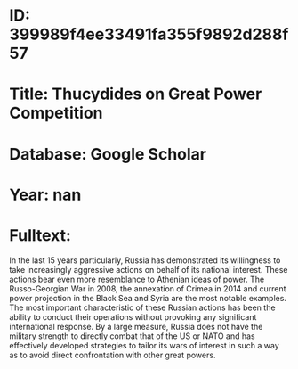 # ID: 399989f4ee33491fa355f9892d288f57
# Title: Thucydides on Great Power Competition
# Database: Google Scholar
# Year: nan
# Fulltext:
In the last 15 years particularly, Russia has demonstrated its willingness to take increasingly aggressive actions on behalf of its national interest.
These actions bear even more resemblance to Athenian ideas of power.
The Russo-Georgian War in 2008, the annexation of Crimea in 2014 and current power projection in the Black Sea and Syria are the most notable examples.
The most important characteristic of these Russian actions has been the ability to conduct their operations without provoking any significant international response.
By a large measure, Russia does not have the military strength to directly combat that of the US or NATO and has effectively developed strategies to tailor its wars of interest in such a way as to avoid direct confrontation with other great powers.